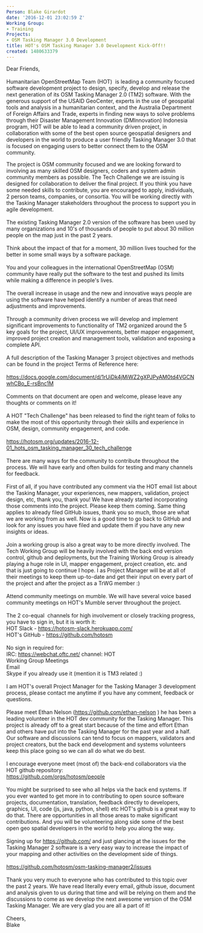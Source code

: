 ```yaml
---
Person: Blake Girardot
date: '2016-12-01 23:02:59 Z'
Working Group:
- Training
Projects:
- OSM Tasking Manager 3.0 Development
title: HOT's OSM Tasking Manager 3.0 Development Kick-Off!!
created: 1480633379
---
```

<p>Dear Friends,<br><br>Humanitarian OpenStreetMap Team (HOT)&nbsp; is leading a community focused software development project to design, specify, develop and release the next generation of its OSM Tasking Manager 2.0 (TM2) software. With the generous support of the USAID GeoCenter, experts in the use of geospatial tools and analysis in a humanitarian context, and the Australia Department of Foreign Affairs and Trade, experts in finding new ways to solve problems through their Disaster Management Innovation (DMInnovation) Indonesia program, HOT will be able to lead a community driven project, in collaboration with some of the best open source geospatial designers and developers in the world to produce a user friendly Tasking Manager 3.0 that is focused on engaging users to better connect them to the OSM community.</p><p>The project is OSM community focused and we are looking forward to involving as many skilled OSM designers, coders and system admin community members as possible. The Tech Challenge we are issuing is designed for collaboration to deliver the final project. If you think you have some needed skills to contribute, you are encouraged to apply, inidividuals, 2 person teams, companies, or consortia. You will be working directly with the Tasking Manager stakeholders throughout the process to support you in agile development.<br><br>The existing Tasking Manager 2.0 version of the software has been used by many organizations and 10's of thousands of people to put about 30 million people on the map just in the past 2 years.<br><br>Think about the impact of that for a moment, 30 million lives touched for the better in some small ways by a software package.<br><br>You and your colleagues in the international OpenStreetMap (OSM) community have really put the software to the test and pushed its limits while making a difference in people's lives.<br><br>The overall increase in usage and the new and innovative ways people are using the software have helped identify a number of areas that need adjustments and improvements.<br><br>Through a community driven process we will develop and implement significant improvements to functionality of TM2 organized around the 5 key goals for the project, UI/UX improvements, better mapper engagement, improved project creation and management tools, validation and exposing a complete API.<br><br>A full description of the Tasking Manager 3 project objectives and methods can be found in the project Terms of Reference here:<br><br><a class="linkification-ext" title="Linkification: https://docs.google.com/document/d/1rUiDk4jMiWZ2gXPJPyAM0td4VGCNwhCBo_E-rsBnc1M" href="https://docs.google.com/document/d/1rUiDk4jMiWZ2gXPJPyAM0td4VGCNwhCBo_E-rsBnc1M">https://docs.google.com/document/d/1rUiDk4jMiWZ2gXPJPyAM0td4VGCNwhCBo_E-rsBnc1M</a><br><br>Comments on that document are open and welcome, please leave any thoughts or comments on it!<br><br>A HOT "Tech Challenge" has been released to find the right team of folks to make the most of this opportunity through their skills and experience in OSM, design, community engagement, and code.<br><br><a class="linkification-ext" title="Linkification: https://hotosm.org/updates/2016-12-01_hots_osm_tasking_manager_30_tech_challenge" href="https://hotosm.org/updates/2016-12-01_hots_osm_tasking_manager_30_tech_challenge">https://hotosm.org/updates/2016-12-01_hots_osm_tasking_manager_30_tech_challenge</a><br><br>There are many ways for the community to contribute throughout the process. We will have early and often builds for testing and many channels for feedback.<br><br>First of all, if you have contributed any comment via the HOT email list about the Tasking Manager, your experiences, new mappers, validation, project design, etc, thank you, thank you! We have already started incorporating those comments into the project. Please keep them coming. Same thing applies to already filed GitHub issues, thank you so much, those are what we are working from as well. Now is a good time to go back to GitHub and look for any issues you have filed and update them if you have any new insights or ideas.<br><br>Join a working group is also a great way to be more directly involved. The Tech Working Group will be heavily involved with the back end version control, github and deployments, but the Training Working Group is already playing a huge role in UI, mapper engagement, project creation, etc. and that is just going to continue I hope. I as Project Manager will be at all of their meetings to keep them up-to-date and get their input on every part of the project and after the project as a TrWG member :)<br><br>Attend community meetings on mumble. We will have several voice based community meetings on HOT's Mumble server throughout the project.<br><br>The 2 co-equal&nbsp; channels for high involvement or closely tracking progress, you have to sign in, but it is worth it:<br>HOT Slack - <a class="linkification-ext" title="Linkification: https://hotosm-slack.herokuapp.com/" href="https://hotosm-slack.herokuapp.com/">https://hotosm-slack.herokuapp.com/</a><br>HOT's GitHub - <a class="linkification-ext" title="Linkification: https://github.com/hotosm" href="https://github.com/hotosm">https://github.com/hotosm</a><br><br>No sign in required for:<br>IRC: <a class="linkification-ext" title="Linkification: https://webchat.oftc.net/" href="https://webchat.oftc.net/">https://webchat.oftc.net/</a> channel: HOT<br>Working Group Meetings<br>Email<br>Skype if you already use it (mention it is TM3 related :)<br><br>I am HOT's overall Project Manager for the Tasking Manager 3 development process, please contact me anytime if you have any comment, feedback or questions.<br><br>Please meet Ethan Nelson (<a class="linkification-ext" title="Linkification: https://github.com/ethan-nelson" href="https://github.com/ethan-nelson">https://github.com/ethan-nelson</a> ) he has been a leading volunteer in the HOT dev community for the Tasking Manager. This project is already off to a great start because of the time and effort Ethan and others have put into the Tasking Manager for the past year and a half. Our software and discussions can tend to focus on mappers, validators and project creators, but the back end development and systems volunteers keep this place going so we can all do what we do best.<br><br>I encourage everyone meet (most of) the back-end collaborators via the HOT github repository:<br><a class="linkification-ext" title="Linkification: https://github.com/orgs/hotosm/people" href="https://github.com/orgs/hotosm/people">https://github.com/orgs/hotosm/people</a><br><br>You might be surprised to see who all helps via the back end systems. If you ever wanted to get more in to contributing to open source software projects, documentation, translation, feedback directly to developers, graphics, UI, code (js, java, python, shell) etc HOT's github is a great way to do that. There are opportunities in all those areas to make significant contributions. And you will be volunteering along side some of the best open geo spatial developers in the world to help you along the way.<br><br>Signing up for <a class="linkification-ext" title="Linkification: https://github.com/" href="https://github.com/">https://github.com/</a> and just glancing at the issues for the Tasking Manager 2 software is a very easy way to increase the impact of your mapping and other activities on the development side of things.<br><br><a class="linkification-ext" title="Linkification: https://github.com/hotosm/osm-tasking-manager2/issues" href="https://github.com/hotosm/osm-tasking-manager2/issues">https://github.com/hotosm/osm-tasking-manager2/issues</a><br><br>Thank you very much to everyone who has contributed to this topic over the past 2 years. We have read literally every email, github issue, document and analysis given to us during that time and will be relying on them and the discussions to come as we develop the next awesome version of the OSM Tasking Manager. We are very glad you are all a part of it!<br><br>Cheers,<br>Blake</p>
